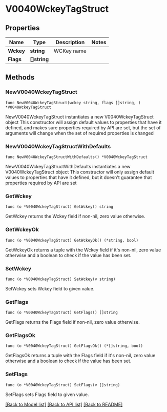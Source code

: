 # V0040WckeyTagStruct

## Properties

Name | Type | Description | Notes
------------ | ------------- | ------------- | -------------
**Wckey** | **string** | WCKey name | 
**Flags** | **[]string** |  | 

## Methods

### NewV0040WckeyTagStruct

`func NewV0040WckeyTagStruct(wckey string, flags []string, ) *V0040WckeyTagStruct`

NewV0040WckeyTagStruct instantiates a new V0040WckeyTagStruct object
This constructor will assign default values to properties that have it defined,
and makes sure properties required by API are set, but the set of arguments
will change when the set of required properties is changed

### NewV0040WckeyTagStructWithDefaults

`func NewV0040WckeyTagStructWithDefaults() *V0040WckeyTagStruct`

NewV0040WckeyTagStructWithDefaults instantiates a new V0040WckeyTagStruct object
This constructor will only assign default values to properties that have it defined,
but it doesn't guarantee that properties required by API are set

### GetWckey

`func (o *V0040WckeyTagStruct) GetWckey() string`

GetWckey returns the Wckey field if non-nil, zero value otherwise.

### GetWckeyOk

`func (o *V0040WckeyTagStruct) GetWckeyOk() (*string, bool)`

GetWckeyOk returns a tuple with the Wckey field if it's non-nil, zero value otherwise
and a boolean to check if the value has been set.

### SetWckey

`func (o *V0040WckeyTagStruct) SetWckey(v string)`

SetWckey sets Wckey field to given value.


### GetFlags

`func (o *V0040WckeyTagStruct) GetFlags() []string`

GetFlags returns the Flags field if non-nil, zero value otherwise.

### GetFlagsOk

`func (o *V0040WckeyTagStruct) GetFlagsOk() (*[]string, bool)`

GetFlagsOk returns a tuple with the Flags field if it's non-nil, zero value otherwise
and a boolean to check if the value has been set.

### SetFlags

`func (o *V0040WckeyTagStruct) SetFlags(v []string)`

SetFlags sets Flags field to given value.



[[Back to Model list]](../README.md#documentation-for-models) [[Back to API list]](../README.md#documentation-for-api-endpoints) [[Back to README]](../README.md)


